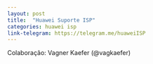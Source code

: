 ```yaml
---
layout: post
title:  "Huawei Suporte ISP"
categories: huawei isp
link-telegram: https://telegram.me/huaweiISP
---
```

Colaboração: Vagner Kaefer (@vagkaefer)
